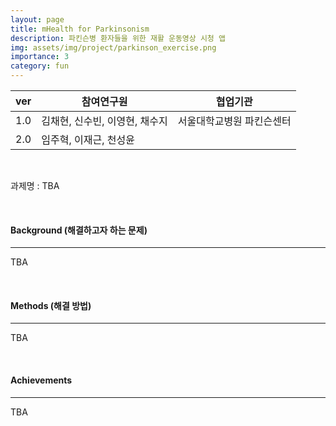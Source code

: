 ```yaml
---
layout: page
title: mHealth for Parkinsonism
description: 파킨슨병 환자들을 위한 재활 운동영상 시청 앱
img: assets/img/project/parkinson_exercise.png
importance: 3
category: fun
---
```


| ver | 참여연구원 | 협업기관 |
| --- | --- | --- |
| 1.0 | 김채현, 신수빈, 이영현, 채수지 | 서울대학교병원 파킨슨센터 |
| 2.0 | 임주혁, 이재근, 천성윤 |  |

<br>

과제명 : TBA

<br>

#### Background (해결하고자 하는 문제)

---

TBA

<br>

#### Methods (해결 방법)

---

TBA

<br>

#### Achievements

---

TBA